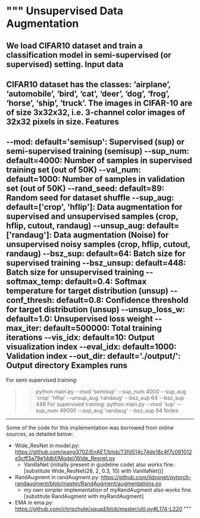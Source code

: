 """
Unsupervised Data Augmentation
=====================
We load CIFAR10 dataset and train a classification model in semi-supervised
(or supervised) setting.
Input data
----------------
CIFAR10 dataset has the classes: ‘airplane’, ‘automobile’, ‘bird’, ‘cat’, ‘deer’,
‘dog’, ‘frog’, ‘horse’, ‘ship’, ‘truck’. The images in CIFAR-10 are of
size 3x32x32, i.e. 3-channel color images of 32x32 pixels in size.
Features
----------------
--mod:          default='semisup':          Supervised (sup) or semi-supervised training (semisup)
--sup_num:      default=4000:               Number of samples in supervised training set (out of 50K)
--val_num:      default=1000:               Number of samples in validation set (out of 50K)
--rand_seed:    default=89:                 Random seed for dataset shuffle
--sup_aug:      default=['crop', 'hflip']:  Data augmentation for supervised and unsupervised samples (crop, hflip, cutout, randaug)
--unsup_aug:    default=['randaug']:        Data augmentation (Noise) for unsupervised noisy samples (crop, hflip, cutout, randaug)
--bsz_sup:      default=64:                 Batch size for supervised training
--bsz_unsup:    default=448:                Batch size for unsupervised training
--softmax_temp: default=0.4:                Softmax temperature for target distribution (unsup)
--conf_thresh:  default=0.8:                Confidence threshold for target distribution (unsup)
--unsup_loss_w: default=1.0:                Unsupervised loss weight
--max_iter:     default=500000:             Total training iterations
--vis_idx:      default=10:                 Output visualization index
--eval_idx:     default=1000:               Validation index
--out_dir:      default='./output/':        Output directory
Examples runs
----------------
For semi supervised training:
>> python main.py --mod 'semisup' --sup_num 4000 --sup_aug 'crop' 'hflip' --unsup_aug 'randaug' --bsz_sup 64 --bsz_sup 448
For supervised training:
>> python main.py --mod 'sup' --sup_num 49000 --sup_aug 'randaug' --bsz_sup 64
Notes
----------------
Some of the code for this implementation was borrowed from online sources, as detailed below:
- Wide_ResNet in model.py: https://github.com/wang3702/EnAET/blob/73fd514c74de18c4f7c091012e5cff3a79e1ddbf/Model/Wide_Resnet.py
    - VanillaNet (initially present in guideline code) also works fine. [substitute Wide_ResNet(28, 2, 0.3, 10) with VanillaNet()]
- RandAugment in randAugment.py: https://github.com/ildoonet/pytorch-randaugment/blob/master/RandAugment/augmentations.py
    - my own simpler implementation of myRandAugment also works fine. [substitute RandAugment with myRandAugment]
- EMA in ema.py: https://github.com/chrischute/squad/blob/master/util.py#L174-L220
"""
